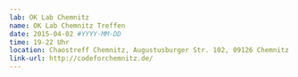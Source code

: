 ```yaml
---
lab: OK Lab Chemnitz
name: OK Lab Chemnitz Treffen
date: 2015-04-02 #YYYY-MM-DD
time: 19-22 Uhr
location: Chaostreff Chemnitz, Augustusburger Str. 102, 09126 Chemnitz
link-url: http://codeforchemnitz.de/
---
```

